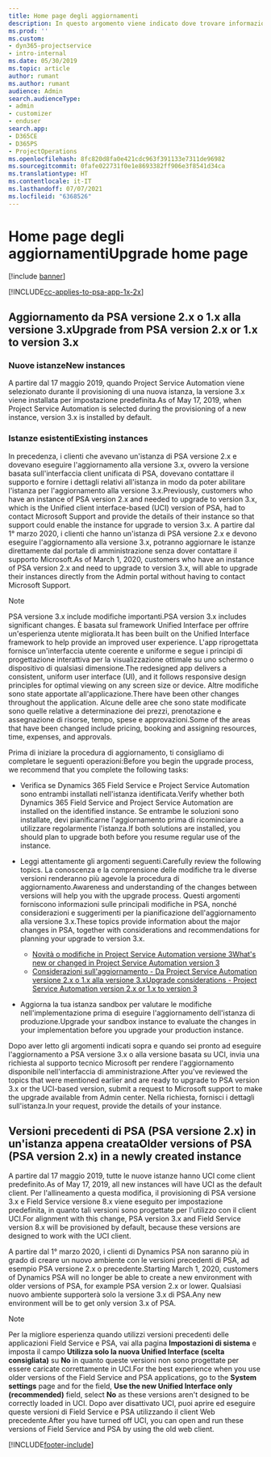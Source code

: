 ```yaml
---
title: Home page degli aggiornamenti
description: In questo argomento viene indicato dove trovare informazioni importanti sulle funzionalità nuove e modificate di Dynamics 365 Project Service Automation nonché la procedura per eseguire l'aggiornamento alla versione più recente.
ms.prod: ''
ms.custom:
- dyn365-projectservice
- intro-internal
ms.date: 05/30/2019
ms.topic: article
author: rumant
ms.author: rumant
audience: Admin
search.audienceType:
- admin
- customizer
- enduser
search.app:
- D365CE
- D365PS
- ProjectOperations
ms.openlocfilehash: 8fc820d8fa0e421cdc963f391133e7311de96982
ms.sourcegitcommit: 0fafe022731f0e1e8693382ff906e3f8541d34ca
ms.translationtype: HT
ms.contentlocale: it-IT
ms.lasthandoff: 07/07/2021
ms.locfileid: "6368526"
---
```

# <a name="upgrade-home-page"></a><span data-ttu-id="b003d-103">Home page degli aggiornamenti</span><span class="sxs-lookup"><span data-stu-id="b003d-103">Upgrade home page</span></span>

[!include [banner](../includes/psa-now-project-operations.md)]

[!INCLUDE[cc-applies-to-psa-app-1x-2x](../includes/cc-applies-to-psa-app-1x-2x.md)]

## <a name="upgrade-from-psa-version-2x-or-1x-to-version-3x"></a><span data-ttu-id="b003d-104">Aggiornamento da PSA versione 2.x o 1.x alla versione 3.x</span><span class="sxs-lookup"><span data-stu-id="b003d-104">Upgrade from PSA version 2.x or 1.x to version 3.x</span></span>

### <a name="new-instances"></a><span data-ttu-id="b003d-105">Nuove istanze</span><span class="sxs-lookup"><span data-stu-id="b003d-105">New instances</span></span>

<span data-ttu-id="b003d-106">A partire dal 17 maggio 2019, quando Project Service Automation viene selezionato durante il provisioning di una nuova istanza, la versione 3.x viene installata per impostazione predefinita.</span><span class="sxs-lookup"><span data-stu-id="b003d-106">As of May 17, 2019, when Project Service Automation is selected during the provisioning of a new instance, version 3.x is installed by default.</span></span>

### <a name="existing-instances"></a><span data-ttu-id="b003d-107">Istanze esistenti</span><span class="sxs-lookup"><span data-stu-id="b003d-107">Existing instances</span></span>

<span data-ttu-id="b003d-108">In precedenza, i clienti che avevano un'istanza di PSA versione 2.x e dovevano eseguire l'aggiornamento alla versione 3.x, ovvero la versione basata sull'interfaccia client unificata di PSA, dovevano contattare il supporto e fornire i dettagli relativi all'istanza in modo da poter abilitare l'istanza per l'aggiornamento alla versione 3.x.</span><span class="sxs-lookup"><span data-stu-id="b003d-108">Previously, customers who have an instance of PSA version 2.x and needed to upgrade to version 3.x, which is the Unified client interface-based (UCI) version of PSA, had to contact Microsoft Support and provide the details of their instance so that support could enable the instance for upgrade to version 3.x.</span></span> <span data-ttu-id="b003d-109">A partire dal 1° marzo 2020, i clienti che hanno un'istanza di PSA versione 2.x e devono eseguire l'aggiornamento alla versione 3.x, potranno aggiornare le istanze direttamente dal portale di amministrazione senza dover contattare il supporto Microsoft.</span><span class="sxs-lookup"><span data-stu-id="b003d-109">As of March 1, 2020, customers who have an instance of PSA version 2.x and need to upgrade to version 3.x, will able to upgrade their instances directly from the Admin portal without having to contact Microsoft Support.</span></span>  

> [!NOTE]
> <span data-ttu-id="b003d-110">PSA versione 3.x include modifiche importanti.</span><span class="sxs-lookup"><span data-stu-id="b003d-110">PSA version 3.x includes significant changes.</span></span> <span data-ttu-id="b003d-111">È basata sul framework Unified Interface per offrire un'esperienza utente migliorata.</span><span class="sxs-lookup"><span data-stu-id="b003d-111">It has been built on the Unified Interface framework to help provide an improved user experience.</span></span> <span data-ttu-id="b003d-112">L'app riprogettata fornisce un'interfaccia utente coerente e uniforme e segue i principi di progettazione interattiva per la visualizzazione ottimale su uno schermo o dispositivo di qualsiasi dimensione.</span><span class="sxs-lookup"><span data-stu-id="b003d-112">The redesigned app delivers a consistent, uniform user interface (UI), and it follows responsive design principles for optimal viewing on any screen size or device.</span></span> <span data-ttu-id="b003d-113">Altre modifiche sono state apportate all'applicazione.</span><span class="sxs-lookup"><span data-stu-id="b003d-113">There have been other changes throughout the application.</span></span> <span data-ttu-id="b003d-114">Alcune delle aree che sono state modificate sono quelle relative a determinazione dei prezzi, prenotazione e assegnazione di risorse, tempo, spese e approvazioni.</span><span class="sxs-lookup"><span data-stu-id="b003d-114">Some of the areas that have been changed include pricing, booking and assigning resources, time, expenses, and approvals.</span></span>

<span data-ttu-id="b003d-115">Prima di iniziare la procedura di aggiornamento, ti consigliamo di completare le seguenti operazioni:</span><span class="sxs-lookup"><span data-stu-id="b003d-115">Before you begin the upgrade process, we recommend that you complete the following tasks:</span></span>

- <span data-ttu-id="b003d-116">Verifica se Dynamics 365 Field Service e Project Service Automation sono entrambi installati nell'istanza identificata.</span><span class="sxs-lookup"><span data-stu-id="b003d-116">Verify whether both Dynamics 365 Field Service and Project Service Automation are installed on the identified instance.</span></span> <span data-ttu-id="b003d-117">Se entrambe le soluzioni sono installate, devi pianificarne l'aggiornamento prima di ricominciare a utilizzare regolarmente l'istanza.</span><span class="sxs-lookup"><span data-stu-id="b003d-117">If both solutions are installed, you should plan to upgrade both before you resume regular use of the instance.</span></span>
- <span data-ttu-id="b003d-118">Leggi attentamente gli argomenti seguenti.</span><span class="sxs-lookup"><span data-stu-id="b003d-118">Carefully review the following topics.</span></span> <span data-ttu-id="b003d-119">La conoscenza e la comprensione delle modifiche tra le diverse versioni renderanno più agevole la procedura di aggiornamento.</span><span class="sxs-lookup"><span data-stu-id="b003d-119">Awareness and understanding of the changes between versions will help you with the upgrade process.</span></span> <span data-ttu-id="b003d-120">Questi argomenti forniscono informazioni sulle principali modifiche in PSA, nonché considerazioni e suggerimenti per la pianificazione dell'aggiornamento alla versione 3.x.</span><span class="sxs-lookup"><span data-stu-id="b003d-120">These topics provide information about the major changes in PSA, together with considerations and recommendations for planning your upgrade to version 3.x.</span></span>

    - [<span data-ttu-id="b003d-121">Novità o modifiche in Project Service Automation versione 3</span><span class="sxs-lookup"><span data-stu-id="b003d-121">What's new or changed in Project Service Automation version 3</span></span>](whats-new-changed-v3.md)
    - [<span data-ttu-id="b003d-122">Considerazioni sull'aggiornamento - Da Project Service Automation versione 2.x o 1.x alla versione 3.x</span><span class="sxs-lookup"><span data-stu-id="b003d-122">Upgrade considerations - Project Service Automation version 2.x or 1.x to version 3</span></span>](upgrade-v3.md)

- <span data-ttu-id="b003d-123">Aggiorna la tua istanza sandbox per valutare le modifiche nell'implementazione prima di eseguire l'aggiornamento dell'istanza di produzione.</span><span class="sxs-lookup"><span data-stu-id="b003d-123">Upgrade your sandbox instance to evaluate the changes in your implementation before you upgrade your production instance.</span></span>

<span data-ttu-id="b003d-124">Dopo aver letto gli argomenti indicati sopra e quando sei pronto ad eseguire l'aggiornamento a PSA versione 3.x o alla versione basata su UCI, invia una richiesta al supporto tecnico Microsoft per rendere l'aggiornamento disponibile nell'interfaccia di amministrazione.</span><span class="sxs-lookup"><span data-stu-id="b003d-124">After you've reviewed the topics that were mentioned earlier and are ready to upgrade to PSA version 3.x or the UCI-based version, submit a request to Microsoft support to make the upgrade available from Admin center.</span></span> <span data-ttu-id="b003d-125">Nella richiesta, fornisci i dettagli sull'istanza.</span><span class="sxs-lookup"><span data-stu-id="b003d-125">In your request, provide the details of your instance.</span></span>

## <a name="older-versions-of-psa-psa-version-2x-in-a-newly-created-instance"></a><span data-ttu-id="b003d-126">Versioni precedenti di PSA (PSA versione 2.x) in un'istanza appena creata</span><span class="sxs-lookup"><span data-stu-id="b003d-126">Older versions of PSA (PSA version 2.x) in a newly created instance</span></span>

<span data-ttu-id="b003d-127">A partire dal 17 maggio 2019, tutte le nuove istanze hanno UCI come client predefinito.</span><span class="sxs-lookup"><span data-stu-id="b003d-127">As of May 17, 2019, all new instances will have UCI as the default client.</span></span> <span data-ttu-id="b003d-128">Per l'allineamento a questa modifica, il provisioning di PSA versione 3.x e Field Service versione 8.x viene eseguito per impostazione predefinita, in quanto tali versioni sono progettate per l'utilizzo con il client UCI.</span><span class="sxs-lookup"><span data-stu-id="b003d-128">For alignment with this change, PSA version 3.x and Field Service version 8.x will be provisioned by default, because these versions are designed to work with the UCI client.</span></span>

<span data-ttu-id="b003d-129">A partire dal 1° marzo 2020, i clienti di Dynamics PSA non saranno più in grado di creare un nuovo ambiente con le versioni precedenti di PSA, ad esempio PSA versione 2.x o precedente.</span><span class="sxs-lookup"><span data-stu-id="b003d-129">Starting March 1, 2020, customers of Dynamics PSA will no longer be able to create a new environment with older versions of PSA, for example PSA version 2.x or lower.</span></span> <span data-ttu-id="b003d-130">Qualsiasi nuovo ambiente supporterà solo la versione 3.x di PSA.</span><span class="sxs-lookup"><span data-stu-id="b003d-130">Any new environment will be to get only version 3.x of PSA.</span></span>

> [!NOTE]
> <span data-ttu-id="b003d-131">Per la migliore esperienza quando utilizzi versioni precedenti delle applicazioni Field Service e PSA, vai alla pagina **Impostazioni di sistema** e imposta il campo **Utilizza solo la nuova Unified Interface (scelta consigliata)** su **No** in quanto queste versioni non sono progettate per essere caricate correttamente in UCI.</span><span class="sxs-lookup"><span data-stu-id="b003d-131">For the best experience when you use older versions of the Field Service and PSA applications, go to the **System settings** page and for the field, **Use the new Unified Interface only (recommended)** field, select **No** as these versions aren't designed to be correctly loaded in UCI.</span></span> <span data-ttu-id="b003d-132">Dopo aver disattivato UCI, puoi aprire ed eseguire queste versioni di Field Service e PSA utilizzando il client Web precedente.</span><span class="sxs-lookup"><span data-stu-id="b003d-132">After you have turned off UCI, you can open and run these versions of Field Service and PSA by using the old web client.</span></span> 


[!INCLUDE[footer-include](../includes/footer-banner.md)]